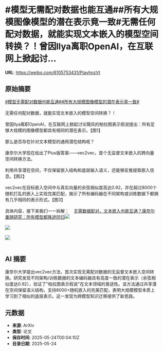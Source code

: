 # #模型无需配对数据也能互通##所有大规模图像模型的潜在表示竟一致#无需任何配对数据，就能实现文本嵌入的模型空间转换？！曾因llya离职OpenAI，在互联网上掀起讨...

**URL**: https://weibo.com/6105753431/PtavhnzVt

## 原始摘要

<a href="https://m.weibo.cn/search?containerid=231522type%3D1%26t%3D10%26q%3D%23%E6%A8%A1%E5%9E%8B%E6%97%A0%E9%9C%80%E9%85%8D%E5%AF%B9%E6%95%B0%E6%8D%AE%E4%B9%9F%E8%83%BD%E4%BA%92%E9%80%9A%23&amp;extparam=%23%E6%A8%A1%E5%9E%8B%E6%97%A0%E9%9C%80%E9%85%8D%E5%AF%B9%E6%95%B0%E6%8D%AE%E4%B9%9F%E8%83%BD%E4%BA%92%E9%80%9A%23" data-hide=""><span class="surl-text">#模型无需配对数据也能互通#</span></a><a href="https://m.weibo.cn/search?containerid=231522type%3D1%26t%3D10%26q%3D%23%E6%89%80%E6%9C%89%E5%A4%A7%E8%A7%84%E6%A8%A1%E5%9B%BE%E5%83%8F%E6%A8%A1%E5%9E%8B%E7%9A%84%E6%BD%9C%E5%9C%A8%E8%A1%A8%E7%A4%BA%E7%AB%9F%E4%B8%80%E8%87%B4%23&amp;extparam=%23%E6%89%80%E6%9C%89%E5%A4%A7%E8%A7%84%E6%A8%A1%E5%9B%BE%E5%83%8F%E6%A8%A1%E5%9E%8B%E7%9A%84%E6%BD%9C%E5%9C%A8%E8%A1%A8%E7%A4%BA%E7%AB%9F%E4%B8%80%E8%87%B4%23" data-hide=""><span class="surl-text">#所有大规模图像模型的潜在表示竟一致#</span></a><br><br>无需任何配对数据，就能实现文本嵌入的模型空间转换？！<br><br>曾因llya离职OpenAI，在互联网上掀起讨论飓风的柏拉图表示假说提出：所有足够大规模的图像模型都具有相同的潜在表示。【图1】<br><br>那么是否存在针对文本模型的通用潜在结构呢？<br><br>康奈尔大学现在给出了Plus版答案——vec2vec，首个无监督文本嵌入的跨向量空间转换方法。<br><br>利用共享潜在空间，不仅保留嵌入结构和底层输入语义，还能够反推提取嵌入信息。【图2】<br><br>vec2vec在目标嵌入空间中与真实向量的余弦相似度高达0.92，并在超过8000个随机打乱的嵌入上实现完美匹配，揭示了所有编码器在不同架构或训练数据下都拥有几乎相同的表示形式。【图3】<br><br>具体内容，接下来我们一一拆解：<a href="https://weibo.cn/sinaurl?u=https%3A%2F%2Fmp.weixin.qq.com%2Fs%2FSy0aef6VwCz69Wh3LnWmgg" data-hide=""><span class="url-icon"><img style="width: 1rem;height: 1rem" src="https://h5.sinaimg.cn/upload/2015/09/25/3/timeline_card_small_web_default.png" referrerpolicy="no-referrer"></span><span class="surl-text">无需数据配对，文本嵌入也能互通？康奈尔重磅研究：所有模型都殊途同归</span></a><img style="" src="https://tvax3.sinaimg.cn/large/006Fd7o3ly1i1pjyopazuj30u00zawo8.jpg" referrerpolicy="no-referrer"><br><br><img style="" src="https://tvax3.sinaimg.cn/large/006Fd7o3ly1i1pjyosuyvj30u00csaj8.jpg" referrerpolicy="no-referrer"><br><br><img style="" src="https://tvax1.sinaimg.cn/large/006Fd7o3gy1i1pjyvt42sj30sq08sgoi.jpg" referrerpolicy="no-referrer"><br><br>

## AI 摘要

康奈尔大学提出vec2vec方法，首次实现无需配对数据的无监督文本嵌入空间转换。研究发现不同架构/训练数据的文本编码器具有高度一致的潜在表示（余弦相似度达0.92），验证了"柏拉图表示假说"在文本领域的普适性。该方法通过共享潜在空间保留语义结构，支持8000+随机嵌入的完美匹配，表明大规模模型本质上学习到了相似的底层表示。这一发现为跨模型知识迁移提供了新思路。

## 元数据

- **来源**: ArXiv
- **类型**: 论文
- **保存时间**: 2025-05-24T00:04:10Z
- **目录日期**: 2025-05-24
